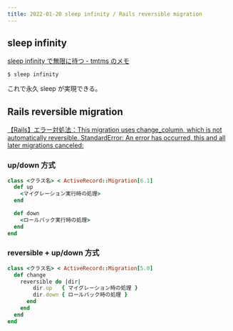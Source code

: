```yaml
---
title: 2022-01-20 sleep infinity / Rails reversible migration
---
```


## sleep infinity

[sleep infinity で無限に待つ - tmtms のメモ](https://blog.tmtms.net/entry/201909/sleep-infinity)

```console
$ sleep infinity
```

これで永久 sleep が実現できる。


## Rails reversible migration


[【Rails】エラー対処法：This migration uses change_column, which is not automatically reversible. StandardError: An error has occurred, this and all later migrations canceled:](https://prograshi.com/framework/rails/rollback-error-not-reversible/)

### up/down 方式

```rb
class <クラス名> < ActiveRecord::Migration[6.1]
  def up
    <マイグレーション実行時の処理>
  end

  def down
    <ロールバック実行時の処理>
  end
end
```

### reversible + up/down 方式

```rb
class <クラス名> < ActiveRecord::Migration[5.0]
  def change
    reversible do |dir|
        dir.up   { マイグレーション時の処理 }
        dir.down { ロールバック時の処理 }
      end
    end
  end
end
```
